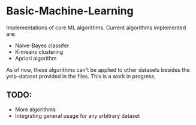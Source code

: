 # Basic-Machine-Learning
Implementations of core ML algorithms. Current algorithms implemented are:
- Naive-Bayes classifer
- K-means clustering
- Apriori algorithm

As of now, these algorithms can't be applied to other datasets besides the yelp-dataset provided in the files. This is a work in progress, 

## TODO:
 - More algorithms
 - Integrating general usage for any arbitrary dataset
